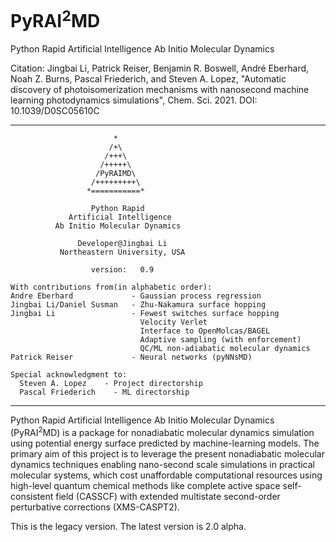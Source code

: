 # PyRAI<sup>2</sup>MD
Python Rapid Artificial Intelligence Ab Initio Molecular Dynamics

Citation:
Jingbai Li, Patrick Reiser, Benjamin R. Boswell, André Eberhard, Noah Z. Burns, Pascal Friederich, and Steven A. Lopez, "Automatic discovery of photoisomerization mechanisms with nanosecond machine learning photodynamics simulations", Chem. Sci. 2021. DOI: 10.1039/D0SC05610C

-------------------------------------------------------

                           *
                          /+\
                         /+++\
                        /+++++\
                       /PyRAIMD\
                      /+++++++++\
                     *===========*

                      Python Rapid
                 Artificial Intelligence
              Ab Initio Molecular Dynamics

                   Developer@Jingbai Li
               Northeastern University, USA

                      version:   0.9
                      
    With contributions from(in alphabetic order):
    Andre Eberhard	           - Gaussian process regression
    Jingbai Li/Daniel Susman   - Zhu-Nakamura surface hopping
    Jingbai Li                 - Fewest switches surface hopping
                                 Velocity Verlet
                                 Interface to OpenMolcas/BAGEL
                                 Adaptive sampling (with enforcement)
                                 QC/ML non-adiabatic molecular dynamics
    Patrick Reiser	           - Neural networks (pyNNsMD)

    Special acknowledgment to:
      Steven A. Lopez	 - Project directorship
      Pascal Friederich    - ML directorship
      
-------------------------------------------------------

Python Rapid Artificial Intelligence Ab Initio Molecular Dynamics (PyRAI<sup>2</sup>MD) is a package for nonadiabatic molecular dynamics simulation using potential energy surface predicted by machine-learning models. The primary aim of this project is to leverage the present nonadiabatic molecular dynamics techniques enabling nano-second scale simulations in practical molecular systems, which cost unaffordable computational resources using high-level quantum chemical methods like complete active space self-consistent field (CASSCF) with extended multistate second-order perturbative corrections (XMS-CASPT2).

This is the legacy version. The latest version is 2.0 alpha.
